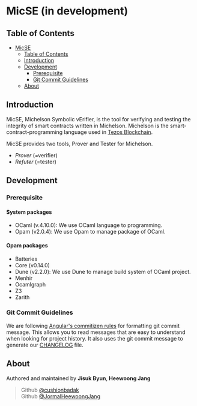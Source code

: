 # MicSE (in development)

## Table of Contents

- [MicSE](#micse)
  - [Table of Contents](#table-of-contents)
  - [Introduction](#introduction)
  - [Development](#development)
    - [Prerequisite](#prerequisite)
    - [Git Commit Guidelines](#git-commit-guidelines)
  - [About](#about)

## Introduction

MicSE, Michelson Symbolic vErifier, is the tool for verifying and testing the integrity of smart contracts written in Michelson. Michelson is the smart-contract-programming language used in [Tezos Blockchain](https://tezos.foundation).

MicSE provides two tools, Prover and Tester for Michelson.
- *Prover* (=verifier)
- *Refuter* (=tester)

## Development

### Prerequisite

#### System packages
- OCaml (v.4.10.0): We use OCaml language to programming.
- Opam (v2.0.4): We use Opam to manage package of OCaml.

#### Opam packages
- Batteries
- Core (v0.14.0)
- Dune (v2.2.0): We use Dune to manage build system of OCaml project.
- Menhir
- Ocamlgraph
- Z3
- Zarith

### Git Commit Guidelines

We are following [Angular's commitizen rules](https://github.com/angular/angular.js/blob/master/DEVELOPERS.md#-git-commit-guidelines) for formatting git commit message. This allows you to read messages that are easy to understand when looking for project history. It also uses the git commit message to generate our [CHANGELOG](/CHANGELOG.md) file.

## About

Authored and maintained by **Jisuk Byun**, **Heewoong Jang**

> Github [@cushionbadak](https://github.com/cushionbadak)  
> Github [@JormalHeewoongJang](https://github.com/jormal)
